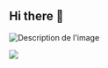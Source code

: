 ## Hi there 👋
![Description de l'image](./assets/Image.gif)

<img align="center" src="https://github.com/user-attachments/assets/acd10ae7-ab83-4797-af18-756f834577f4" >
<!--
**meh-ka/meh-ka** is a ✨ _special_ ✨ repository because its `README.md` (this file) appears on your GitHub profile.

Here are some ideas to get you started:

- 🔭 I’m currently working on ...
- 🌱 I’m currently learning ...
- 👯 I’m looking to collaborate on ...
- 🤔 I’m looking for help with ...
- 💬 Ask me about ...
- 📫 How to reach me: ...
- 😄 Pronouns: ...
- ⚡ Fun fact: ...
-->
